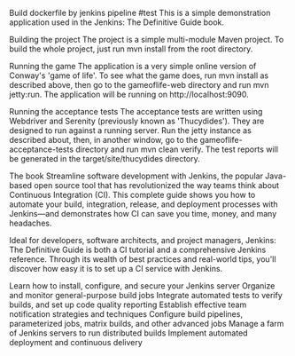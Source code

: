 Build dockerfile by jenkins pipeline
#test This is a simple demonstration application used in the Jenkins: The Definitive Guide book.

Building the project
The project is a simple multi-module Maven project. To build the whole project, just run mvn install from the root directory.

Running the game
The application is a very simple online version of Conway's 'game of life'. To see what the game does, run mvn install as described above, then go to the gameoflife-web directory and run mvn jetty:run. The application will be running on http://localhost:9090.

Running the acceptance tests
The acceptance tests are written using Webdriver and Serenity (previously known as 'Thucydides'). They are designed to run against a running server. Run the jetty instance as described about, then, in another window, go to the gameoflife-acceptance-tests directory and run mvn clean verify. The test reports will be generated in the target/site/thucydides directory.

The book
Streamline software development with Jenkins, the popular Java-based open source tool that has revolutionized the way teams think about Continuous Integration (CI). This complete guide shows you how to automate your build, integration, release, and deployment processes with Jenkins—and demonstrates how CI can save you time, money, and many headaches.

Ideal for developers, software architects, and project managers, Jenkins: The Definitive Guide is both a CI tutorial and a comprehensive Jenkins reference. Through its wealth of best practices and real-world tips, you'll discover how easy it is to set up a CI service with Jenkins.

Learn how to install, configure, and secure your Jenkins server
Organize and monitor general-purpose build jobs
Integrate automated tests to verify builds, and set up code quality reporting
Establish effective team notification strategies and techniques
Configure build pipelines, parameterized jobs, matrix builds, and other advanced jobs
Manage a farm of Jenkins servers to run distributed builds
Implement automated deployment and continuous delivery
